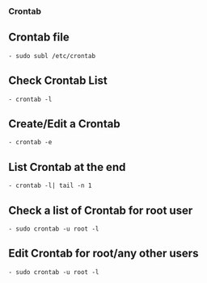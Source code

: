 ### Crontab ###

## Crontab file
	- sudo subl /etc/crontab

## Check Crontab List
	- crontab -l

## Create/Edit a Crontab
	- crontab -e

## List Crontab at the end
	- crontab -l| tail -n 1

## Check a list of Crontab for root user
	- sudo crontab -u root -l

## Edit Crontab for root/any other users
	- sudo crontab -u root -l

